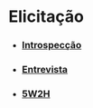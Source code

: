 # Elicitação
- [<h3>Introspecção</h2>](/docs/elicitation/introspeccao.md)
- [<h3> Entrevista</h3>](/docs/elicitation/entrevista.md)
- [<h3>5W2H</h3>](/docs/elicitation/5W2H.md)